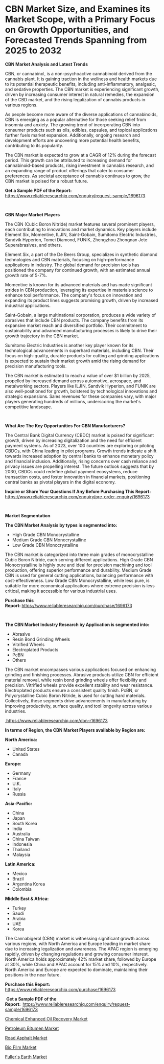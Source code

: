 <p><h1>CBN Market Size, and Examines its Market Scope, with a Primary Focus on Growth Opportunities, and Forecasted Trends Spanning from 2025 to 2032</h1></p><p><strong>CBN Market Analysis and Latest Trends</strong></p>
<p><p>CBN, or cannabinol, is a non-psychoactive cannabinoid derived from the cannabis plant. It is gaining traction in the wellness and health markets due to its potential therapeutic benefits, including anti-inflammatory, analgesic, and sedative properties. The CBN market is experiencing significant growth, driven by increasing consumer interest in natural remedies, the expansion of the CBD market, and the rising legalization of cannabis products in various regions.</p><p>As people become more aware of the diverse applications of cannabinoids, CBN is emerging as a popular alternative for those seeking relief from insomnia and anxiety. The growing trend of incorporating CBN into consumer products such as oils, edibles, capsules, and topical applications further fuels market expansion. Additionally, ongoing research and development efforts are uncovering more potential health benefits, contributing to its popularity.</p><p>The CBN market is expected to grow at a CAGR of 12% during the forecast period. This growth can be attributed to increasing demand for cannabinoid-based products, rising investment in cannabis research, and an expanding range of product offerings that cater to consumer preferences. As societal acceptance of cannabis continues to grow, the CBN market is poised for a robust future.</p></p>
<p><strong>Get a Sample PDF of the Report:&nbsp;</strong> <a href="https://www.reliableresearchiq.com/enquiry/request-sample/1696173?utm_campaign=1896&utm_medium=2&utm_source=Github&utm_content=ia&utm_term=01042025&utm_id=cbn">https://www.reliableresearchiq.com/enquiry/request-sample/1696173</a></p>
<p>&nbsp;</p>
<p><strong>CBN Major Market Players</strong></p>
<p><p>The CBN (Cubic Boron Nitride) market features several prominent players, each contributing to innovations and market dynamics. Key players include Element Six, Momentive, ILJIN, Saint-Gobain, Sumitomo Electric Industries, Sandvik Hyperion, Tomei Diamond, FUNIK, Zhengzhou Zhongnan Jete Superabrasives, and others. </p><p>Element Six, a part of the De Beers Group, specializes in synthetic diamond technologies and CBN materials, focusing on high-performance applications in industry. The global demand for precision tools has positioned the company for continued growth, with an estimated annual growth rate of 5-7%.</p><p>Momentive is known for its advanced materials and has made significant strides in CBN production, leveraging its expertise in materials science to enhance tool performance. The company's focus on innovation and expanding its product lines suggests promising growth, driven by increased industrial applications.</p><p>Saint-Gobain, a large multinational corporation, produces a wide variety of abrasives that include CBN products. The company benefits from its expansive market reach and diversified portfolio. Their commitment to sustainability and advanced manufacturing processes is likely to drive their growth trajectory in the CBN market.</p><p>Sumitomo Electric Industries is another key player known for its technological advancements in superhard materials, including CBN. Their focus on high-quality, durable products for cutting and grinding applications is expected to sustain their market growth amid the rising demand for precision manufacturing tools.</p><p>The CBN market is estimated to reach a value of over $1 billion by 2025, propelled by increased demand across automotive, aerospace, and metalworking sectors. Players like ILJIN, Sandvik Hyperion, and FUNIK are also well-positioned for growth, bolstered by technological innovations and strategic expansions. Sales revenues for these companies vary, with major players generating hundreds of millions, underscoring the market's competitive landscape.</p></p>
<p>&nbsp;</p>
<p><strong>What Are The Key Opportunities For CBN Manufacturers?</strong></p>
<p><p>The Central Bank Digital Currency (CBDC) market is poised for significant growth, driven by increasing digitalization and the need for efficient payment systems. As of 2023, over 100 countries are exploring or piloting CBDCs, with China leading in pilot programs. Growth trends indicate a shift towards increased adoption by central banks to enhance monetary policy and financial inclusion. Additionally, rising concerns over cash reliance and privacy issues are propelling interest. The future outlook suggests that by 2030, CBDCs could redefine global payment ecosystems, reduce transaction costs, and foster innovation in financial markets, positioning central banks as pivotal players in the digital economy.</p></p>
<p><strong>Inquire or Share Your Questions If Any Before Purchasing This Report:</strong> <a href="https://www.reliableresearchiq.com/enquiry/pre-order-enquiry/1696173?utm_campaign=1896&utm_medium=2&utm_source=Github&utm_content=ia&utm_term=01042025&utm_id=cbn">https://www.reliableresearchiq.com/enquiry/pre-order-enquiry/1696173</a></p>
<p>&nbsp;</p>
<p><strong>Market Segmentation</strong></p>
<p><strong>The CBN Market Analysis by types is segmented into:</strong></p>
<p><ul><li>High Grade CBN Monocrystalline</li><li>Medium Grade CBN Monocrystalline</li><li>Low Grade CBN Monocrystalline</li></ul></p>
<p><p>The CBN market is categorized into three main grades of monocrystalline Cubic Boron Nitride, each serving different applications. High Grade CBN Monocrystalline is highly pure and ideal for precision machining and tool production, offering superior performance and durability. Medium Grade CBN is used for general cutting applications, balancing performance with cost-effectiveness. Low Grade CBN Monocrystalline, while less pure, is suitable for more economical applications where extreme precision is less critical, making it accessible for various industrial uses.</p></p>
<p><strong>Purchase this Report:&nbsp;</strong><a href="https://www.reliableresearchiq.com/purchase/1696173?utm_campaign=1896&utm_medium=2&utm_source=Github&utm_content=ia&utm_term=01042025&utm_id=cbn">https://www.reliableresearchiq.com/purchase/1696173</a></p>
<p>&nbsp;</p>
<p><strong>The CBN Market Industry Research by Application is segmented into:</strong></p>
<p><ul><li>Abrasive</li><li>Resin Bond Grinding Wheels</li><li>Vitrified Wheels</li><li>Electroplated Products</li><li>PcBN</li><li>Others</li></ul></p>
<p><p>The CBN market encompasses various applications focused on enhancing grinding and finishing processes. Abrasive products utilize CBN for efficient material removal, while resin bond grinding wheels offer flexibility and precision. Vitrified wheels provide excellent stability and wear resistance. Electroplated products ensure a consistent quality finish. PcBN, or Polycrystalline Cubic Boron Nitride, is used for cutting hard materials. Collectively, these segments drive advancements in manufacturing by improving productivity, surface quality, and tool longevity across various industries.</p></p>
<p><a href="https://www.reliableresearchiq.com/cbn-r1696173?utm_campaign=1896&utm_medium=2&utm_source=Github&utm_content=ia&utm_term=01042025&utm_id=cbn">&nbsp;https://www.reliableresearchiq.com/cbn-r1696173</a></p>
<p><strong>In terms of Region, the CBN Market Players available by Region are:</strong></p>
<p>
    <p> <strong> North America: </strong>
        <ul>
            <li>United States</li>
            <li>Canada</li>
        </ul>
        </p> 
    <p> <strong> Europe: </strong>
        <ul>
            <li>Germany</li>
            <li>France</li>
            <li>U.K.</li>
            <li>Italy</li>
            <li>Russia</li>
        </ul>
        </p> 
    <p> <strong> Asia-Pacific: </strong>
        <ul>
            <li>China</li>
            <li>Japan</li>
            <li>South Korea</li>
            <li>India</li>
            <li>Australia</li>
            <li>China Taiwan</li>
            <li>Indonesia</li>
            <li>Thailand</li>
            <li>Malaysia</li>
        </ul>
        </p> 
    <p> <strong> Latin America: </strong>
        <ul>
            <li>Mexico</li>
            <li>Brazil</li>
            <li>Argentina Korea</li>
            <li>Colombia</li>
        </ul>
        </p> 
    <p> <strong> Middle East & Africa: </strong>
        <ul>
            <li>Turkey</li>
            <li>Saudi</li>
            <li>Arabia</li>
            <li>UAE</li>
            <li>Korea</li>
        </ul>
    </p>
    </p>
<p><p>The Cannabigerol (CBN) market is witnessing significant growth across various regions, with North America and Europe leading in market share due to increasing legalization and awareness. The APAC region is emerging rapidly, driven by changing regulations and growing consumer interest. North America holds approximately 42% market share, followed by Europe at 30%, while China and APAC account for 15% and 10%, respectively. North America and Europe are expected to dominate, maintaining their positions in the near future.</p></p>
<p><strong>Purchase this Report: </strong><a href="https://www.reliableresearchiq.com/purchase/1696173?utm_campaign=1896&utm_medium=2&utm_source=Github&utm_content=ia&utm_term=01042025&utm_id=cbn">https://www.reliableresearchiq.com/purchase/1696173</a></p>
<p>&nbsp;<strong>Get a Sample PDF of the Report:&nbsp;&nbsp;</strong><a href="https://www.reliableresearchiq.com/enquiry/request-sample/1696173?utm_campaign=1896&utm_medium=2&utm_source=Github&utm_content=ia&utm_term=01042025&utm_id=cbn">https://www.reliableresearchiq.com/enquiry/request-sample/1696173</a></p>
<p><strong></strong></p>
<p><p><a href="https://github.com/miehldobin1w/Market-Research-Report-List-1/blob/main/chemical-enhanced-oil-recovery-market.md?utm_campaign=1896&utm_medium=2&utm_source=Github&utm_content=ia&utm_term=01042025&utm_id=cbn">Chemical Enhanced Oil Recovery Market</a></p><p><a href="https://github.com/meenafadilkh/Market-Research-Report-List-1/blob/main/petroleum-bitumen-market.md?utm_campaign=1896&utm_medium=2&utm_source=Github&utm_content=ia&utm_term=01042025&utm_id=cbn">Petroleum Bitumen Market</a></p><p><a href="https://github.com/gaiusmelyna/Market-Research-Report-List-1/blob/main/road-asphalt-market.md?utm_campaign=1896&utm_medium=2&utm_source=Github&utm_content=ia&utm_term=01042025&utm_id=cbn">Road Asphalt Market</a></p><p><a href="https://github.com/pupunhez/Market-Research-Report-List-1/blob/main/bio-film-market.md?utm_campaign=1896&utm_medium=2&utm_source=Github&utm_content=ia&utm_term=01042025&utm_id=cbn">Bio Film Market</a></p><p><a href="https://github.com/delcirodda4f/Market-Research-Report-List-1/blob/main/fullers-earth-market.md?utm_campaign=1896&utm_medium=2&utm_source=Github&utm_content=ia&utm_term=01042025&utm_id=cbn">Fuller's Earth Market</a></p></p>